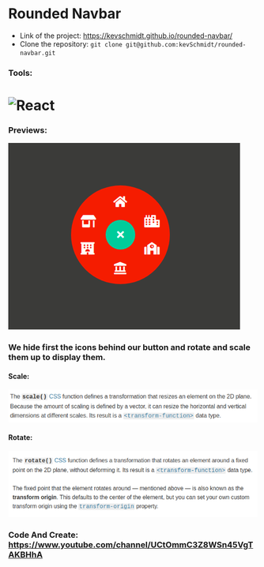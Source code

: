 # Rounded Navbar

- Link of the project: https://kevschmidt.github.io/rounded-navbar/
- Clone the repository: ``` git clone git@github.com:kevSchmidt/rounded-navbar.git ```

### Tools:
<h1>
<img src="https://imgur.com/T1TApg1.png" alt="React" width="20%">
</h1>

### Previews:
![](./img/preview.png)

### We hide first the icons behind our button and rotate and scale them up to display them.

#### Scale:
![](./img/scale.png)

#### Rotate:
![](./img/rotate.png)

### Code And Create: https://www.youtube.com/channel/UCtOmmC3Z8WSn45VgTAKBHhA
